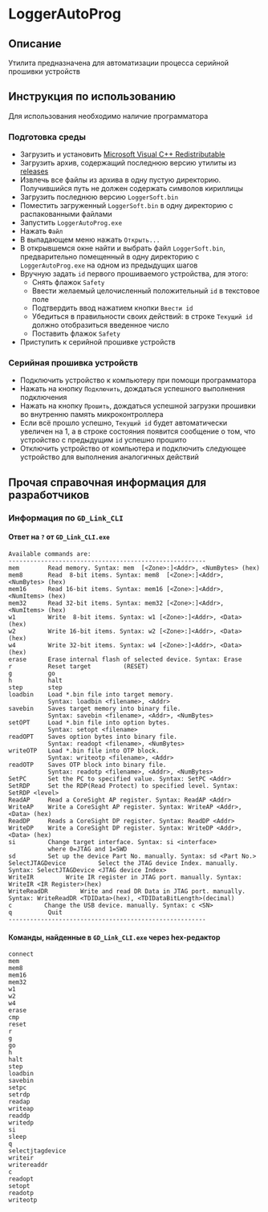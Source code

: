 # LoggerAutoProg
## Описание
Утилита предназначена для автоматизации процесса серийной прошивки устройств

## Инструкция по использованию
Для использования необходимо наличие программатора
### Подготовка среды
- Загрузить и установить [Microsoft Visual C++ Redistributable](../../releases/download/v1.0/VC_redist.exe)
- Загрузить архив, содержащий последнюю версию утилиты из [releases](../../releases)
- Извлечь все файлы из архива в одну пустую директорию. Получившийся путь не должен содержать символов кириллицы
- Загрузить последнюю версию `LoggerSoft.bin`
- Поместить загруженный `LoggerSoft.bin` в одну директорию с распакованными файлами
- Запустить `LoggerAutoProg.exe`
- Нажать `Файл`
- В выпадающем меню нажать `Открыть...`
- В открывшемся окне найти и выбрать файл `LoggerSoft.bin`, предварительно помещенный в одну директорию с `LoggerAutoProg.exe` на одном из предыдущих шагов
- Вручную задать `id` первого прошиваемого устройства, для этого:
  - Снять флажок `Safety`
  - Ввести желаемый целочисленный положительный `id` в текстовое поле
  - Подтвердить ввод нажатием кнопки `Ввести id`
  - Убедиться в правильности своих действий: в строке `Текущий id` должно отобразиться введенное число
  - Поставить флажок `Safety`
- Приступить к серийной прошивке устройств
### Серийная прошивка устройств
- Подключить устройство к компьютеру при помощи программатора
- Нажать на кнопку `Подключить`, дождаться успешного выполнения подключения
- Нажать на кнопку `Прошить`, дождаться успешной загрузки прошивки во внутренню память микроконтроллера
- Если всё прошло успешно, `Текущий id` будет автоматически увеличен на 1, а в строке состояния появится сообщение о том, что устройство с предыдущим `id` успешно прошито
- Отключить устройство от компьютера и подключить следующее устройство для выполнения аналогичных действий

## Прочая справочная информация для разработчиков
### Информация по `GD_Link_CLI`

#### Ответ на `?` от `GD_Link_CLI.exe`
```
Available commands are:
-------------------------------------------------------
mem        Read memory. Syntax: mem  [<Zone>:]<Addr>, <NumBytes> (hex)
mem8       Read  8-bit items. Syntax: mem8  [<Zone>:]<Addr>, <NumBytes> (hex)
mem16      Read 16-bit items. Syntax: mem16 [<Zone>:]<Addr>, <NumItems> (hex)
mem32      Read 32-bit items. Syntax: mem32 [<Zone>:]<Addr>, <NumItems> (hex)
w1         Write  8-bit items. Syntax: w1 [<Zone>:]<Addr>, <Data> (hex)
w2         Write 16-bit items. Syntax: w2 [<Zone>:]<Addr>, <Data> (hex)
w4         Write 32-bit items. Syntax: w4 [<Zone>:]<Addr>, <Data> (hex)
erase      Erase internal flash of selected device. Syntax: Erase
r          Reset target         (RESET)
g          go
h          halt
step       step
loadbin    Load *.bin file into target memory.
           Syntax: loadbin <filename>, <Addr>
savebin    Saves target memory into binary file.
           Syntax: savebin <filename>, <Addr>, <NumBytes>
setOPT     Load *.bin file into option bytes.
           Syntax: setopt <filename>
readOPT    Saves option bytes into binary file.
           Syntax: readopt <filename>, <NumBytes>
writeOTP   Load *.bin file into OTP block.
           Syntax: writeotp <filename>, <Addr>
readOTP    Saves OTP block into binary file.
           Syntax: readotp <filename>, <Addr>, <NumBytes>
SetPC      Set the PC to specified value. Syntax: SetPC <Addr>
SetRDP     Set the RDP(Read Protect) to specified level. Syntax: SetRDP <level>
ReadAP     Read a CoreSight AP register. Syntax: ReadAP <Addr>
WriteAP    Write a CoreSight AP register. Syntax: WriteAP <Addr>, <Data> (hex)
ReadDP     Reads a CoreSight DP register. Syntax: ReadDP <Addr>
WriteDP    Write a CoreSight DP register. Syntax: WriteDP <Addr>, <Data> (hex)
si         Change target interface. Syntax: si <interface>
           where 0=JTAG and 1=SWD
sd         Set up the device Part No. manually. Syntax: sd <Part No.>
SelectJTAGDevice         Select the JTAG device Index. manually. Syntax: SelectJTAGDevice <JTAG device Index>
WriteIR         Write IR register in JTAG port. manually. Syntax: WriteIR <IR Register>(hex)
WriteReadDR         Write and read DR Data in JTAG port. manually. Syntax: WriteReadDR <TDIData>(hex), <TDIDataBitLength>(decimal)
c         Change the USB device. manually. Syntax: c <SN>
q          Quit
-------------------------------------------------------
```

#### Команды, найденные в `GD_Link_CLI.exe` через hex-редактор
```
connect
mem
mem8
mem16
mem32
w1
w2
w4
erase
cmp
reset
r
g
go
h
halt
step
loadbin
savebin
setpc
setrdp
readap
writeap
readdp
writedp
si
sleep
q
selectjtagdevice
writeir
writereaddr
c
readopt
setopt
readotp
writeotp
```
